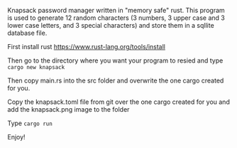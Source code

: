 Knapsack password manager written in "memory safe" rust. This program is used to generate 12 random characters (3 numbers, 3 upper case and 3 lower case letters, and 3 special characters) and store them in a sqllite database file. 

First install rust https://www.rust-lang.org/tools/install

Then go to the directory where you want your program to resied and type ```cargo new knapsack```

Then copy main.rs into the src folder and overwrite the one cargo created for you.

Copy the knapsack.toml file from git over the one cargo created for you and add the knapsack.png image to the folder

Type ```cargo run```

Enjoy!
